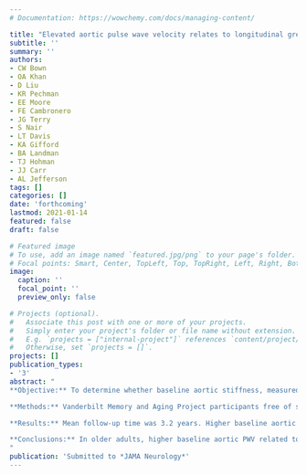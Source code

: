 ```yaml
---
# Documentation: https://wowchemy.com/docs/managing-content/

title: "Elevated aortic pulse wave velocity relates to longitudinal grey and white matter changes"
subtitle: ''
summary: ''
authors:
- CW Bown
- OA Khan
- D Liu
- KR Pechman
- EE Moore
- FE Cambronero
- JG Terry
- S Nair
- LT Davis
- KA Gifford
- BA Landman
- TJ Hohman
- JJ Carr
- AL Jefferson
tags: []
categories: []
date: 'forthcoming'
lastmod: 2021-01-14
featured: false
draft: false

# Featured image
# To use, add an image named `featured.jpg/png` to your page's folder.
# Focal points: Smart, Center, TopLeft, Top, TopRight, Left, Right, BottomLeft, Bottom, BottomRight.
image:
  caption: ''
  focal_point: ''
  preview_only: false

# Projects (optional).
#   Associate this post with one or more of your projects.
#   Simply enter your project's folder or file name without extension.
#   E.g. `projects = ["internal-project"]` references `content/project/deep-learning/index.md`.
#   Otherwise, set `projects = []`.
projects: []
publication_types:
- '3'
abstract: "
**Objective:** To determine whether baseline aortic stiffness, measured by pulse wave velocity (PWV), relates to longitudinal cerebral grey or white matter changes among older adults given aortic stiffness. <br /><br />

**Methods:** Vanderbilt Memory and Aging Project participants free of stroke and dementia at enrollment were examined (n=279, 73±7 years, 42% female). Aortic PWV (m/s) was quantified from cardiac magnetic resonance. Multimodal 3T brain MRI included T1-weighted imaging for assessing grey matter volumes and Fluid Attenuated Inversion Recovery imaging for quantifying white matter hyperintensities (WMHs). Mixed-effects regression models related baseline aortic PWV to longitudinal grey matter volumes (total, frontal, parietal, temporal, occipital, hippocampal, and inferior lateral ventricle) and log-transformed WMHs (total, frontal, parietal, temporal, and occipital). Models were adjusted for key demographic, health, and genetic factors. <br /><br />

**Results:** Mean follow-up time was 3.2 years. Higher baseline aortic PWV was related to smaller total (β=-1154, p=0.01), temporal (β=-199, p=0.008), parietal (β=-255, p=0.02), occipital (β=-104, p=0.02), and hippocampal (β=-15, p=0.001) grey matter volume over time. Higher baseline aortic PWV was related to increased WMHs over time in the temporal (β=0.02, p<0.001) and parietal lobes (β=0.01, p=0.02). <br /><br />

**Conclusions:** In older adults, higher baseline aortic PWV related to grey matter atrophy and increased white matter hyperintensities over time. Because of unmet cerebral metabolic demands, microvascular remodeling, and increased vascular resistance, arterial stiffening may preferentially affect certain highly active brain regions like the temporal and parietal lobes. Interestingly, these same regions correspond to areas of early Alzheimer’s disease pathology deposition. 
"
publication: 'Submitted to *JAMA Neurology*'
---
```

